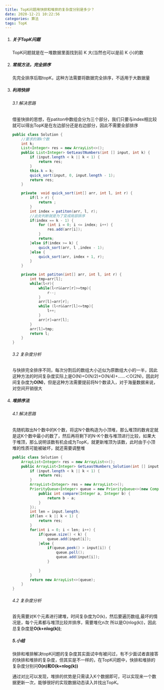 ```yaml
---
title: TopK问题用快排和堆排的复杂度分别是多少？
date: 2020-12-21 10:22:56
categories: 算法
tags: TopK
---
```


1. ##### 关于TopK问题

   TopK问题就是在一堆数据里面找到前 K 大(当然也可以是前 K 小)的数

2. ##### 常规方法，完全排序

   先完全排序后取topK，这种方法需要将数据完全排序，不适用于大数据量

3. ##### 利用快排

   ###### 3.1 解决思路

   借鉴快排的思想，在patiton中数组会分为三个部分，我们只要与index相比较就可以得出TopK是在左边部分还是右边部分，因此不需要全部排序

   ```java
   public class Solution {
       //要求的第k个数
       int k;
       List<Integer> res = new ArrayList<>();
       public List<Integer> GetLeastNumbers(int [] input, int k) {
           if (input.length < k || k < 1) {
               return res;
           }
           this.k = k;
           quick_sort(input, 0, input.length - 1);
           return res;
       }
   
       private  void quick_sort(int[] arr, int l, int r) {
           if(l > r) {
               return ;
           }
           int index = patiton(arr, l, r);
           //此处判断就是为了变成局部排序
           if(index == k - 1) {
               for (int i = 0; i <= index; i++) {
                   res.add(arr[i]);
               }
               return;
           }else if(index >= k) {
               quick_sort(arr, l ,index - 1);
           }else {
               quick_sort(arr, index + 1, r);
           }
       }
   
       private int patiton(int[] arr, int l, int r) {
           int tmp=arr[l];
           while(l<r){
               while(l<r&&arr[r]>=tmp){
                   r--;
               }
               arr[l]=arr[r];
               while (l<r&&arr[l]<=tmp){
                   l++;
               }
               arr[r]=arr[l];
           }
           arr[l]=tmp;
           return l;
       }
   }
   ```

   ###### 3.2 复杂度分析

   ​	与快排完全排序不同，每次分割后的数组大小近似为原数组大小的一半，因此这种方法的时间复杂度实际上是O(N)+O(N/2)+O(N/4)+……＜O(2N)，因此时间复杂度为**O(N)**，但是这种方法需要提前将N个数读入，对于海量数据来说，对空间开销很大

4. ##### 堆排序法

   ###### 4.1 解决思路

   ​	先随机取出N个数中的K个数，将这N个数构造为小顶堆，那么堆顶的数肯定就是这K个数中最小的数了，然后再将剩下的N-K个数与堆顶进行比较，如果大于堆顶，那么说明该数有机会成为TopK，就更新堆顶为该数，此时由于小顶堆的性质可能被破坏，就还需要调整堆

   ```java
   public class Solution {
       ArrayList<Integer> res = new ArrayList<>();
       public ArrayList<Integer> GetLeastNumbers_Solution(int [] input, int k) {
           if (input.length < k || k < 1) {
               return res;
           }
           ArrayList<Integer> res = new ArrayList<>();
           PriorityQueue<Integer> queue = new PriorityQueue<>(new Comparator<Integer>() {
               public int compare(Integer a, Integer b) {
                   return b - a;
               }
           });
           int len = input.length;
           if(len < k || k < 1) {
               return res;
           }
           for(int i = 0; i < len; i++) {
               if(queue.size() < k) {
                   queue.add(input[i]);
               }else {
                   if(queue.peek() > input[i]) {
                       queue.poll();
                       queue.add(input[i]);
                   }
                   
               }
           }
           return new ArrayList<>(queue);
       }
   }
   ```

   ###### 4.2 复杂度分析

   ​	首先需要对K个元素进行建堆，时间复杂度为O(k)，然后要遍历数组,最坏的情况是，每个元素都与堆顶比较并排序，需要堆化n次 所以是O(nlog(k))，因此总复杂度是**O(k+nlog(k))**;

   ##### 5.小结

   ​	快排和堆排解决topK问题的复杂度其实面试中有被问过，有不少面试者直接答的快排和堆排的复杂度，但其实是不一样的，在TopK问题中，快排和堆排的复杂度分别问**O(n)和O(k+nlog(k))**

   ​	通过对比可以发现，堆排的优势是只需读入K个数据即可，可以实现来一个数据更新一次，能够很好的实现数据动态读入并找出TopK。